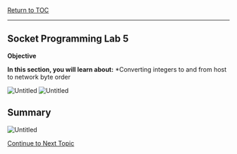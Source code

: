 <a href="https://github.com/CyberTrainingUSAF/04-IDE-s-and-Algorithms-Pt.-1/blob/master/00-Table-of-Contents.md" rel="Return to TOC"> Return to TOC </a>

---

## Socket Programming Lab 5

**Objective**

**In this section, you will learn about:**
*Converting integers to and from host to network byte order

![Untitled](https://user-images.githubusercontent.com/47218652/60993084-5d81bb00-a313-11e9-86d9-73f2337ee022.png)
![Untitled](https://user-images.githubusercontent.com/47218652/60993104-6b374080-a313-11e9-842d-63fc143bf4e2.png)

## Summary

![Untitled](https://user-images.githubusercontent.com/47218652/60993152-843ff180-a313-11e9-9670-c1d55ba42b95.png)

<a href="https://github.com/CyberTrainingUSAF/04-IDE-s-and-Algorithms-Pt.-1/blob/master/01_pseudocode/03_Structure.md" > Continue to Next Topic </a>
